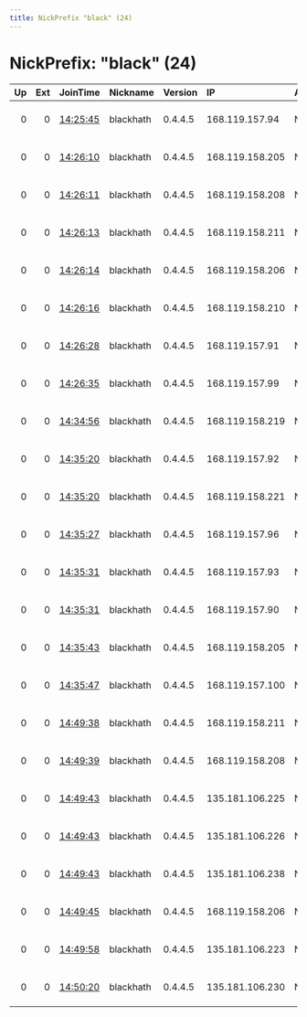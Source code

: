 ```yaml
---
title: NickPrefix "black" (24)
---
```


# NickPrefix: "black" (24)

|   Up |   Ext | JoinTime                                                                                            | Nickname   | Version   | IP              | AS   | CC   |   ORp |   Dirp | OS    | Contact                    |   eFamMembers |
|-----:|------:|:----------------------------------------------------------------------------------------------------|:-----------|:----------|:----------------|:-----|:-----|------:|-------:|:------|:---------------------------|--------------:|
|    0 |     0 | [14:25:45](https://metrics.torproject.org/rs.html#details/DBA2BB962C40DCD7361FE5242899F593F7C98936) | blackhath  | 0.4.4.5   | 168.119.157.94  | None | us   |  9001 |   9030 | Linux | onion at blackhatch dot io |             1 |
|    0 |     0 | [14:26:10](https://metrics.torproject.org/rs.html#details/61604614E4C547B4CF0608BC17C9A464B50613E8) | blackhath  | 0.4.4.5   | 168.119.158.205 | None | us   |  9001 |   9030 | Linux | onion at blackhatch dot io |             1 |
|    0 |     0 | [14:26:11](https://metrics.torproject.org/rs.html#details/F5864CC1D995ADB1B7E61FE7037977EC718B3891) | blackhath  | 0.4.4.5   | 168.119.158.208 | None | us   |  9001 |   9030 | Linux | onion at blackhatch dot io |             1 |
|    0 |     0 | [14:26:13](https://metrics.torproject.org/rs.html#details/CFB89DFBB6871C264F0B23FF4333B2841B53DAF5) | blackhath  | 0.4.4.5   | 168.119.158.211 | None | us   |  9001 |   9030 | Linux | onion at blackhatch dot io |             1 |
|    0 |     0 | [14:26:14](https://metrics.torproject.org/rs.html#details/3B5EE7B87F4229B8833FCE78D0D24012F09EFD51) | blackhath  | 0.4.4.5   | 168.119.158.206 | None | us   |  9001 |   9030 | Linux | onion at blackhatch dot io |             1 |
|    0 |     0 | [14:26:16](https://metrics.torproject.org/rs.html#details/88078F3924BC245DB20EC7016A0505A2F9E667DD) | blackhath  | 0.4.4.5   | 168.119.158.210 | None | us   |  9001 |   9030 | Linux | onion at blackhatch dot io |             1 |
|    0 |     0 | [14:26:28](https://metrics.torproject.org/rs.html#details/D153C473CE510FE6EC0018E2CAF761557E797D2F) | blackhath  | 0.4.4.5   | 168.119.157.91  | None | us   |  9001 |   9030 | Linux | onion at blackhatch dot io |             1 |
|    0 |     0 | [14:26:35](https://metrics.torproject.org/rs.html#details/D4CECAAC3A0B5D5C7C1D559E31B74AD0E457E949) | blackhath  | 0.4.4.5   | 168.119.157.99  | None | us   |  9001 |   9030 | Linux | onion at blackhatch dot io |             1 |
|    0 |     0 | [14:34:56](https://metrics.torproject.org/rs.html#details/080A012256AFACA8D541FB043B89A79C45920249) | blackhath  | 0.4.4.5   | 168.119.158.219 | None | us   |  9001 |   9030 | Linux | onion at blackhatch dot io |             1 |
|    0 |     0 | [14:35:20](https://metrics.torproject.org/rs.html#details/2C2100EBC924C9B37A7821CDA08852B39DCF9E36) | blackhath  | 0.4.4.5   | 168.119.157.92  | None | us   |  9001 |   9030 | Linux | onion at blackhatch dot io |             1 |
|    0 |     0 | [14:35:20](https://metrics.torproject.org/rs.html#details/407D73E3659767E3BC3AA21062F9130BDAED9FED) | blackhath  | 0.4.4.5   | 168.119.158.221 | None | us   |  9001 |   9030 | Linux | onion at blackhatch dot io |             1 |
|    0 |     0 | [14:35:27](https://metrics.torproject.org/rs.html#details/D8452194238E1C1CFD84BE55898938867DD1D2A6) | blackhath  | 0.4.4.5   | 168.119.157.96  | None | us   |  9001 |   9030 | Linux | onion at blackhatch dot io |             1 |
|    0 |     0 | [14:35:31](https://metrics.torproject.org/rs.html#details/6857F2E4A53B97564DD66519B09678594DBB9AE9) | blackhath  | 0.4.4.5   | 168.119.157.93  | None | us   |  9001 |   9030 | Linux | onion at blackhatch dot io |             1 |
|    0 |     0 | [14:35:31](https://metrics.torproject.org/rs.html#details/6BD8D7960CF73B5A6398EA859FDDCCC87BBFE306) | blackhath  | 0.4.4.5   | 168.119.157.90  | None | us   |  9001 |   9030 | Linux | onion at blackhatch dot io |             1 |
|    0 |     0 | [14:35:43](https://metrics.torproject.org/rs.html#details/FA6BF214081FBC6A37F444272805EFA64F0B96B9) | blackhath  | 0.4.4.5   | 168.119.158.205 | None | us   |  9001 |   9030 | Linux | onion at blackhatch dot io |             1 |
|    0 |     0 | [14:35:47](https://metrics.torproject.org/rs.html#details/FCF09328CD70C73B1757A208C9DFBB846CDCA83C) | blackhath  | 0.4.4.5   | 168.119.157.100 | None | us   |  9001 |   9030 | Linux | onion at blackhatch dot io |             1 |
|    0 |     0 | [14:49:38](https://metrics.torproject.org/rs.html#details/58375016942C6CD4671222A833333B56B1EE90F6) | blackhath  | 0.4.4.5   | 168.119.158.211 | None | us   |  9001 |   9030 | Linux | onion at blackhatch dot io |             1 |
|    0 |     0 | [14:49:39](https://metrics.torproject.org/rs.html#details/28DBD2537F37DCF497EEC6637DE112CEEDE5DFFB) | blackhath  | 0.4.4.5   | 168.119.158.208 | None | us   |  9001 |   9030 | Linux | onion at blackhatch dot io |             1 |
|    0 |     0 | [14:49:43](https://metrics.torproject.org/rs.html#details/2CE5727A00DA6BE27CCDDAE5E3D2EE8669ACD6C2) | blackhath  | 0.4.4.5   | 135.181.106.225 | None | ca   |  9001 |   9030 | Linux | onion at blackhatch dot io |             1 |
|    0 |     0 | [14:49:43](https://metrics.torproject.org/rs.html#details/CA7C27AA3BAE5438273CCD7A8A28F5011264B62D) | blackhath  | 0.4.4.5   | 135.181.106.226 | None | ca   |  9001 |   9030 | Linux | onion at blackhatch dot io |             1 |
|    0 |     0 | [14:49:43](https://metrics.torproject.org/rs.html#details/DF62636BF71D6DB12F0C1EED7EEB1D36A6833645) | blackhath  | 0.4.4.5   | 135.181.106.238 | None | ca   |  9001 |   9030 | Linux | onion at blackhatch dot io |             1 |
|    0 |     0 | [14:49:45](https://metrics.torproject.org/rs.html#details/6BB1840BC9D31AE2F7560976E92FEA53021728F2) | blackhath  | 0.4.4.5   | 168.119.158.206 | None | us   |  9001 |   9030 | Linux | onion at blackhatch dot io |             1 |
|    0 |     0 | [14:49:58](https://metrics.torproject.org/rs.html#details/AB62FE3C790E07A6C48C22F274781047FCCC1EF9) | blackhath  | 0.4.4.5   | 135.181.106.223 | None | ca   |  9001 |   9030 | Linux | onion at blackhatch dot io |             1 |
|    0 |     0 | [14:50:20](https://metrics.torproject.org/rs.html#details/8C26B0B9B314646F3E4E4E0283F408A8F963D078) | blackhath  | 0.4.4.5   | 135.181.106.230 | None | ca   |  9001 |   9030 | Linux | onion at blackhatch dot io |             1 |
